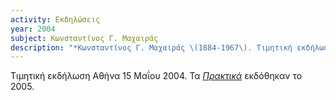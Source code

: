 ```yaml
---
activity: Εκδηλώσεις
year: 2004
subject: Κωνσταντίνος Γ. Μαχαιράς
description: "*Κωνσταντίνος Γ. Μαχαιράς \(1884-1967\). Τιμητική εκδήλωση,* Αθήνα 15 Μαΐου 2004. Τα [*Πρακτικά*](/publications/epetiaka-afierwmata/kwnstadinos_maxairas.html) εκδόθηκαν το 2005."
---
```


Τιμητική εκδήλωση Αθήνα 15 Μαΐου 2004. Τα [*Πρακτικά*](/publications/epetiaka-afierwmata/kwnstadinos_maxairas.html) εκδόθηκαν το 2005.
